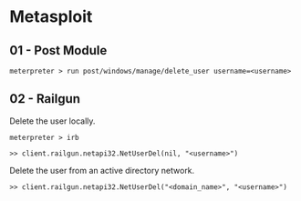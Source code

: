 # Metasploit

## 01 - Post Module

```
meterpreter > run post/windows/manage/delete_user username=<username>
```

## 02 - Railgun

Delete the user locally.

```
meterpreter > irb

>> client.railgun.netapi32.NetUserDel(nil, "<username>")
```

Delete the user from an active directory network.

```
>> client.railgun.netapi32.NetUserDel("<domain_name>", "<username>")
```